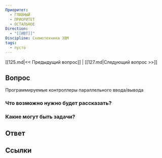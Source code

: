 ```yaml
---
Приоритет:
  - ГЛАВНЫЙ
  - ПРИОРИТЕТ
  - ОСТАЛЬНОЕ
Direction:
  - "[[ИВТ]]" 
Discipline: Схемотехника ЭВМ 
tags:
  - пусто
---
```

[[125.md|<< Предыдущий вопрос]] | [[127.md|Следующий вопрос >>]]
## Вопрос

Программируемые контроллеры параллельного ввода/вывода

### Что возможно нужно будет рассказать?

### Какие могут быть задачи?

## Ответ

## Ссылки
